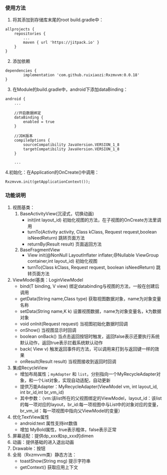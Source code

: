 ### 使用方法

1. 将其添加到存储库末尾的root build.gradle中：

```
allprojects {
    repositories {
        ...
        maven { url 'https://jitpack.io' }
    }
}
```

2. 添加依赖

```
dependencies {
        implementation 'com.github.ruixiaozi:Rxzmvvm:0.0.18'
}
```

3. 在Module的build.gradle中，android下添加dataBinding：

```
android {
    ...

    //开启数据绑定
    dataBinding {
        enabled = true
    }

    //JDK版本
    compileOptions {
        sourceCompatibility JavaVersion.VERSION_1_8
        targetCompatibility JavaVersion.VERSION_1_8
    }

    ...
```

4.初始化：在Application的OnCreate()中调用：

```
Rxzmvvm.init(getApplicationContext());
```



### 功能说明

1. 视图基类：
    1. BaseActivityView(沉浸式，切换动画)
        + init(int layout_id) 初始化视图的方法，在子视图的OnCreate方法里调用
        + turnTo(Activity activity, Class<K> kClass, Request request,boolean isNeedReturn) 跳转页面方法
        + returnBy(Result result) 页面返回方法
    2. BaseFragmentView 
        + View init(@NonNull LayoutInflater inflater,@Nullable ViewGroup container,int layout_id) 初始化视图
        + turnTo(Class<K> kClass, Request request, boolean isNeedReturn) 跳转页面方法
2. ViewModel基类：LoginViewModel
    + bind(T binding, V view)  绑定databinding与视图的方法，一般在创建后调用
    + getData(String name,Class<T> type) 获取视图数据对象，name为对象变量名称
    + setData(String name,K k) 设置视图数据，name为对象变量名，k为数据对象
    + void onInit(Request request) 当视图初始化数据时回调
    + onShow() 当视图显示时回调
    + boolean onBack() 当点击返回按钮时触发，返回false表示还要执行系统默认动作，返回true表示拦截系统默认动作
    + back( View v)  触发返回事件的方法，可以调用来打到与返回键一样的效果
    + onResult(Result result) 当视图接收到返回时回调
3. 集成RecycleView
    + 增加布局属性；`myAdapter` 和 `list`，分别指向一个MyRecycleAdapter对象，和一个List对象，实现自动适配，自动更新
    + 提供万能Adapter：MyRecycleAdapter(ViewModel vm, int layout_id, int br_id,int br_vm_id)
    + 其中参数：（vm:该list所在的父视图绑定的ViewModel，layout_id：该list的每一项对应的layout，br_id:每一项视图中与List中的对象对应的变量，br_vm_id：每一项视图中指向父ViewModel的变量）
4. 优化TextView属性
    + android:text 属性支持int数值
    + 增加 MyBold属性，true表示粗体，false表示正常
4. 屏幕适配：提供dp_xxx和sp_xxx的dimen
5. 动画：提供基础的进入退出动画
6. Drawable：按钮
7. 全局（Rxzmvvm类）静态方法：
    + toastShow(String msg)  提示字符串
    + getContext() 获取应用上下文